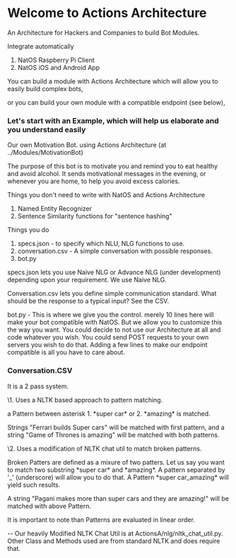 # Welcome to Actions Architecture

An Architecture for Hackers and Companies to build Bot Modules.

Integrate automatically
1. NatOS Raspberry Pi Client
2. NatOS iOS and Android App

You can build a module with Actions Architecture which will allow you to easily build complex bots,

or you can build your own module with a compatible endpoint (see below),

### Let's start with an Example, which will help us elaborate and you understand easily

Our own Motivation Bot. using Actions Architecture (at ../Modules/MotivationBot)

The purpose of this bot is to motivate you and remind you to eat healthy and avoid alcohol. It sends motivational messages in the evening, or whenever you are home, to help you avoid excess calories.

Things you don't need to write with NatOS and Actions Architecture

1. Named Entity Recognizer
2. Sentence Similarity functions for "sentence hashing"

Things you do

1. specs.json - to specify which NLU, NLG functions to use.
2. conversation.csv - A simple conversation with possible responses.
3. bot.py

specs.json lets you use Naive NLG or Advance NLG (under development) depending upon your requirement.
We use Naive NLG.

Conversation.csv lets you define simple communication standard. What should be the response to a typical input? See the CSV.

bot.py - This is where we give you the control. merely 10 lines here will make your bot compatible with NatOS.
But we allow you to customize this the way you want. You could decide to not use our Architecture at all and code whatever you wish.
You could send POST requests to your own servers you wish to do that. Adding a few lines to make our endpoint compatible is all you have to care about.

### Conversation.CSV

It is a 2 pass system.

\1. Uses a NLTK based approach to pattern matching.

a Pattern between asterisk 1. \*super car\* or 2. \*amazing\* is matched.

Strings "Ferrari builds Super cars" will be matched with first pattern, and a string  "Game of Thrones is amazing" will be matched with both patterns.

\2. Uses a modification of NLTK chat util to match broken patterns.

Broken Patters are defined as a mixure of two patters. Let us say you want to match two substring \*super car\* and \*amazing\*.
A pattern separated by '\_' (underscore) will allow you to do that.
A Pattern \*super car_amazing\* will yield such results.

A string "Pagani makes more than super cars and they are amazing!" will be matched with above Pattern.

It is important to note than Patterns are evaluated in linear order.

-- Our heavily Modified NLTK Chat Util is at ActionsA/nlg/nltk_chat_util.py. Other Class and Methods used are from standard NLTK and does require that. 
